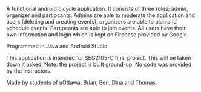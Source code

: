 A functional android bicycle application. It consists of three roles; admin, organizer and partipcants. 
Admins are able to moderate the application and users (deleting and creating events), organizers are able to plan and schedule events. Partipcants are able to join events.
All users have their own information and login which is kept on Firebase provided by Google.

Programmed in Java and Android Studio.

This application is intended for SEG2105-C final project. This will be taken down if asked.
Note: the project is built ground-up. No code was provided by the instructors.

Made by students of uOttawa: Brian, Ben, Dina and Thomas.
